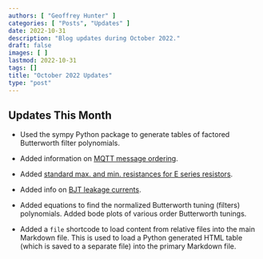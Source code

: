 ```yaml
---
authors: [ "Geoffrey Hunter" ]
categories: [ "Posts", "Updates" ]
date: 2022-10-31
description: "Blog updates during October 2022."
draft: false
images: [ ]
lastmod: 2022-10-31
tags: []
title: "October 2022 Updates"
type: "post"
---
```


## Updates This Month

* Used the sympy Python package to generate tables of factored Butterworth filter polynomials.

* Added information on [MQTT message ordering](/electronics/communication-protocols/mqtt-protocol/#message-ordering).

* Added [standard max. and min. resistances for E series resistors](/electronics/components/resistors/#the-e-series).

* Added info on [BJT leakage currents](/electronics/components/transistors/bipolar-junction-transistors-bjts/#bjt-leakage-currents).

* Added equations to find the normalized Butterworth tuning (filters) polynomials. Added bode plots of various order Butterworth tunings.

* Added a `file` shortcode to load content from relative files into the main Markdown file. This is used to load a Python generated HTML table (which is saved to a separate file) into the primary Markdown file.
